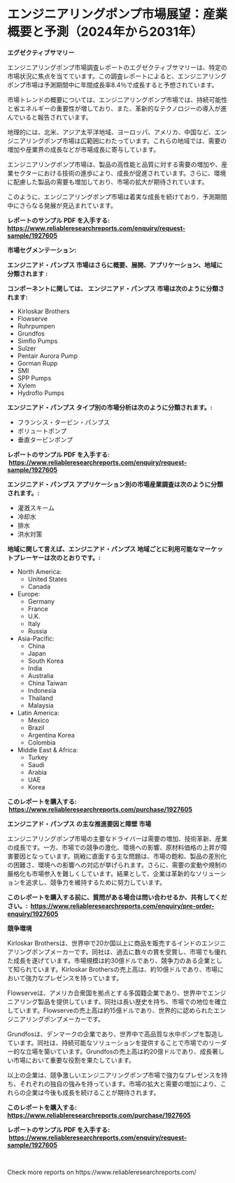 <p><h1>エンジニアリングポンプ市場展望：産業概要と予測（2024年から2031年）</h1></p><p><strong>エグゼクティブサマリー</strong></p>
<p><p>エンジニアリングポンプ市場調査レポートのエグゼクティブサマリーは、特定の市場状況に焦点を当てています。この調査レポートによると、エンジニアリングポンプ市場は予測期間中に年間成長率8.4％で成長すると予想されています。</p><p>市場トレンドの概要については、エンジニアリングポンプ市場では、持続可能性と省エネルギーの重要性が増しており、また、革新的なテクノロジーの導入が進んでいると報告されています。</p><p>地理的には、北米、アジア太平洋地域、ヨーロッパ、アメリカ、中国など、エンジニアリングポンプ市場は広範囲にわたっています。これらの地域では、需要の増加や産業界の成長などが市場成長に寄与しています。</p><p>エンジニアリングポンプ市場は、製品の高性能と品質に対する需要の増加や、産業セクターにおける技術の進歩により、成長が促進されています。さらに、環境に配慮した製品の需要も増加しており、市場の拡大が期待されています。</p><p>このように、エンジニアリングポンプ市場は着実な成長を続けており、予測期間中にさらなる発展が見込まれています。</p></p>
<p><strong>レポートのサンプル PDF を入手する: <a href="https://www.reliableresearchreports.com/enquiry/request-sample/1927605">https://www.reliableresearchreports.com/enquiry/request-sample/1927605</a></strong></p>
<p><strong>市場セグメンテーション:</strong></p>
<p><strong> エンジニアド・パンプス 市場はさらに概要、展開、アプリケーション、地域に分類されます :</strong></p>
<p><strong>コンポーネントに関しては、 エンジニアド・パンプス 市場は次のように分類されます: &nbsp;</strong></p>
<p><ul><li>Kirloskar Brothers</li><li>Flowserve</li><li>Ruhrpumpen</li><li>Grundfos</li><li>Simflo Pumps</li><li>Sulzer</li><li>Pentair Aurora Pump</li><li>Gorman Rupp</li><li>SMI</li><li>SPP Pumps</li><li>Xylem</li><li>Hydroflo Pumps</li></ul></p>
<p><strong> エンジニアド・パンプス タイプ別の市場分析は次のように分類されます。:</strong></p>
<p><ul><li>フランシス・タービン・パンプス</li><li>ボリュートポンプ</li><li>垂直タービンポンプ</li></ul></p>
<p><strong>レポートのサンプル PDF を入手する: &nbsp;<a href="https://www.reliableresearchreports.com/enquiry/request-sample/1927605">https://www.reliableresearchreports.com/enquiry/request-sample/1927605</a></strong></p>
<p><strong> エンジニアド・パンプス アプリケーション別の市場産業調査は次のように分類されます。:</strong></p>
<p><ul><li>灌漑スキーム</li><li>冷却水</li><li>排水</li><li>洪水対策</li></ul></p>
<p><strong>地域に関して言えば、エンジニアド・パンプス 地域ごとに利用可能なマーケットプレーヤーは次のとおりです。:</strong></p>
<p><ul>
    <li>
        North America:
        <ul>
            <li>United States</li>
            <li>Canada</li>
        </ul>
    </li>
    <li>
        Europe:
        <ul>
            <li>Germany</li>
            <li>France</li>
            <li>U.K.</li>
            <li>Italy</li>
            <li>Russia</li>
        </ul>
    </li>
    <li>
        Asia-Pacific:
        <ul>
            <li>China</li>
            <li>Japan</li>
            <li>South Korea</li>
            <li>India</li>
            <li>Australia</li>
            <li>China Taiwan</li>
            <li>Indonesia</li>
            <li>Thailand</li>
            <li>Malaysia</li>
        </ul>
    </li>
    <li>
        Latin America:
        <ul>
            <li>Mexico</li>
            <li>Brazil</li>
            <li>Argentina Korea</li>
            <li>Colombia</li>
        </ul>
    </li>
    <li>
        Middle East & Africa:
        <ul>
            <li>Turkey</li>
            <li>Saudi</li>
            <li>Arabia</li>
            <li>UAE</li>
            <li>Korea</li>
        </ul>
    </li>
    </ul></p>
<p><strong>このレポートを購入する: &nbsp;<a href="https://www.reliableresearchreports.com/purchase/1927605">https://www.reliableresearchreports.com/purchase/1927605</a></strong></p>
<p><strong>エンジニアド・パンプス の主な推進要因と障壁 市場</strong></p>
<p><p>エンジニアリングポンプ市場の主要なドライバーは需要の増加、技術革新、産業の成長です。一方、市場での競争の激化、環境への影響、原材料価格の上昇が障害要因となっています。挑戦に直面する主な問題は、市場の飽和、製品の差別化の困難さ、環境への影響への対応が挙げられます。さらに、需要の変動や規制の厳格化も市場参入を難しくしています。結果として、企業は革新的なソリューションを追求し、競争力を維持するために努力しています。</p></p>
<p><strong>このレポートを購入する前に、質問がある場合は問い合わせるか、共有してください。:&nbsp; <a href="https://www.reliableresearchreports.com/enquiry/pre-order-enquiry/1927605">https://www.reliableresearchreports.com/enquiry/pre-order-enquiry/1927605</a></strong></p>
<p><strong>競争環境</strong></p>
<p><p>Kirloskar Brothersは、世界中で20か国以上に商品を販売するインドのエンジニアリングポンプメーカーです。同社は、過去に数々の賞を受賞し、市場でも優れた成長を遂げています。市場規模は約30億ドルであり、競争力のある企業として知られています。Kirloskar Brothersの売上高は、約10億ドルであり、市場において強力なプレゼンスを持っています。</p><p>Flowserveは、アメリカ合衆国を拠点とする多国籍企業であり、世界中でエンジニアリング製品を提供しています。同社は長い歴史を持ち、市場での地位を確立しています。Flowserveの売上高は約15億ドルであり、世界的に認められたエンジニアリングポンプメーカーです。</p><p>Grundfosは、デンマークの企業であり、世界中で高品質な水中ポンプを製造しています。同社は、持続可能なソリューションを提供することで市場でのリーダー的な立場を築いています。Grundfosの売上高は約20億ドルであり、成長著しい市場において重要な役割を果たしています。</p><p>以上の企業は、競争激しいエンジニアリングポンプ市場で強力なプレゼンスを持ち、それぞれの独自の強みを持っています。市場の拡大と需要の増加により、これらの企業は今後も成長を続けることが期待されます。</p></p>
<p><strong>このレポートを購入する: &nbsp; <a href="https://www.reliableresearchreports.com/purchase/1927605">https://www.reliableresearchreports.com/purchase/1927605</a></strong></p>
<p><strong>レポートのサンプル PDF を入手する: &nbsp;<a href="https://www.reliableresearchreports.com/enquiry/request-sample/1927605">https://www.reliableresearchreports.com/enquiry/request-sample/1927605</a></strong><strong></strong></p>
<p>&nbsp;</p>
<p>Check more reports on https://www.reliableresearchreports.com/</p>